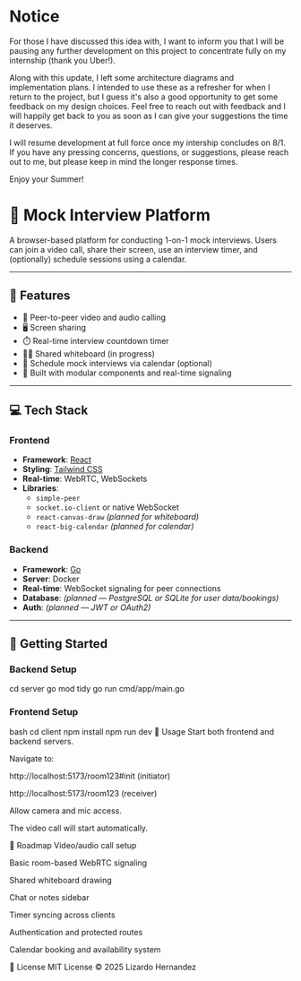 # Notice

For those I have discussed this idea with, I want to inform you that I will be pausing any further development on this project to concentrate fully on my internship (thank you Uber!).

Along with this update, I left some architecture diagrams and implementation plans. I intended to use these as a refresher for when I return to the project, but I guess it's also a good opportunity to get some feedback on my design choices. Feel free to reach out with feedback and I will happily get back to you as soon as I can give your suggestions the time it deserves.

I will resume development at full force once my intership concludes on 8/1. If you have any pressing concerns, questions, or suggestions, please reach out to me, but please keep in mind the longer response times.

Enjoy your Summer!

# 🧪 Mock Interview Platform

A browser-based platform for conducting 1-on-1 mock interviews. Users can join a video call, share their screen, use an interview timer, and (optionally) schedule sessions using a calendar.

---

## 📌 Features

- 🎥 Peer-to-peer video and audio calling
- 🖥️ Screen sharing
- ⏱️ Real-time interview countdown timer
- 🧑‍🎨 Shared whiteboard (in progress)
- 📅 Schedule mock interviews via calendar (optional)
- 🧩 Built with modular components and real-time signaling

---

## 💻 Tech Stack

### Frontend
- **Framework**: [React](https://reactjs.org/)
- **Styling**: [Tailwind CSS](https://tailwindcss.com/)
- **Real-time**: WebRTC, WebSockets
- **Libraries**:
  - `simple-peer`
  - `socket.io-client` or native WebSocket
  - `react-canvas-draw` *(planned for whiteboard)*
  - `react-big-calendar` *(planned for calendar)*

### Backend
- **Framework**: [Go](https://fastapi.tiangolo.com/)
- **Server**: Docker
- **Real-time**: WebSocket signaling for peer connections
- **Database**: _(planned — PostgreSQL or SQLite for user data/bookings)_
- **Auth**: _(planned — JWT or OAuth2)_

---

## 🚦 Getting Started

### Backend Setup

cd server
go mod tidy
go run cmd/app/main.go

### Frontend Setup
bash
cd client
npm install
npm run dev
🎯 Usage
Start both frontend and backend servers.

Navigate to:

http://localhost:5173/room123#init (initiator)

http://localhost:5173/room123 (receiver)

Allow camera and mic access.

The video call will start automatically.

🔮 Roadmap
 Video/audio call setup

 Basic room-based WebRTC signaling

 Shared whiteboard drawing

 Chat or notes sidebar

 Timer syncing across clients

 Authentication and protected routes

 Calendar booking and availability system

📃 License
MIT License © 2025 Lizardo Hernandez
